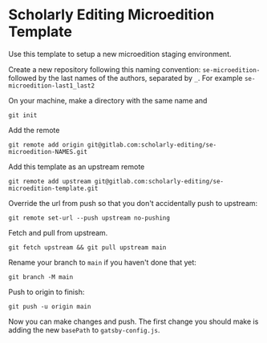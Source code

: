 # Scholarly Editing Microedition Template

Use this template to setup a new microedition staging environment.

Create a new repository following this naming convention: `se-microedition-` followed by the last names of the authors, separated by `_`. For example `se-microedition-last1_last2`

On your machine, make a directory with the same name and 
```shell
git init
```

Add the remote 
```shell
git remote add origin git@gitlab.com:scholarly-editing/se-microedition-NAMES.git
```

Add this template as an upstream remote 
```shell
git remote add upstream git@gitlab.com:scholarly-editing/se-microedition-template.git
```

Override the url from push so that you don't accidentally push to upstream:
```shell
git remote set-url --push upstream no-pushing
```

Fetch and pull from upstream.
```shell
git fetch upstream && git pull upstream main
```

Rename your branch to `main` if you haven't done that yet:
```shell
git branch -M main
```

Push to origin to finish:
```shell
git push -u origin main
```

Now you can make changes and push. The first change you should make is adding the new `basePath` to `gatsby-config.js`.
